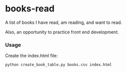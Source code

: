 # books-read

A list of books I have read, am reading, and want to read.

Also, an opportunity to practice front end development.

### Usage

Create the index.html file:
```
python create_book_table.py books.csv index.html
```

